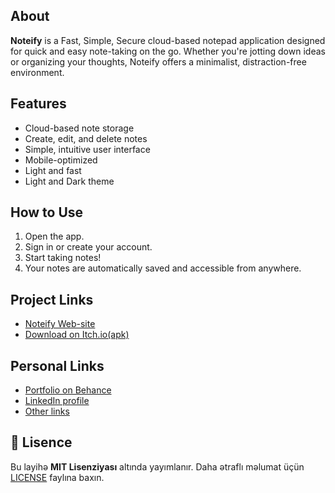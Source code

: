 ## About

**Noteify** is a Fast, Simple, Secure cloud-based notepad application 
designed for quick and easy note-taking on the go.
Whether you're jotting down ideas or organizing your thoughts,
Noteify offers a minimalist, distraction-free environment.

## Features

- Cloud-based note storage
- Create, edit, and delete notes
- Simple, intuitive user interface
- Mobile-optimized
- Light and fast
- Light and Dark theme

## How to Use

1. Open the app.
2. Sign in or create your account.
3. Start taking notes!
4. Your notes are automatically saved and accessible from anywhere.

## Project Links
- [Noteify Web-site](https://noteifynet.netlify.app)
- [Download on Itch.io(apk)](https://samirrhashimov.itch.io/noteify)

## Personal Links
- [Portfolio on Behance](https://www.behance.net/samirhasimov)
- [LinkedIn profile](https://www.linkedin.com/in/samirrhashimov)
- [Other links](https://beacons.ai/samirrhashimov)

## 📜 Lisence
Bu layihə **MIT Lisenziyası** altında yayımlanır. Daha ətraflı məlumat üçün [LICENSE](LICENSE) faylına baxın.  

